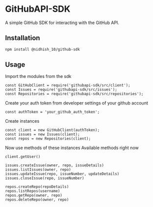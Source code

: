 # GitHubAPI-SDK

A simple GitHub SDK for interacting with the GitHub API.

## Installation

```bash
npm install @nidhish_10/github-sdk
```
## Usage

Import the modules from the sdk
```
const GitHubClient = require('githubapi-sdk/src/client');
const Issues = require('githubapi-sdk/src/issues');
const Repositories = require('githubapi-sdk/src/repositories');
```
Create your auth token from developer settings of your github account
``` 
const authToken = 'your_github_auth_token';
```

Create instances
```
const client = new GitHubClient(authToken);
const issues = new Issues(client);
const repos = new Repositories(client);
```

Now use methods of these instances
Available methods right now
```
client.getUser()

issues.createIssue(owner, repo, issueDetails)
issues.listIssues(owner, repo)
issues.updateIssue(repo, issueNumber, updateDetails)
issues.closeIssue(repo, issueNumber)

repos.createRepo(repoDetails)
repos.listRepos(username)
repos.getRepo(owner, repo)
repos.deleteRepo(owner, repo)
```